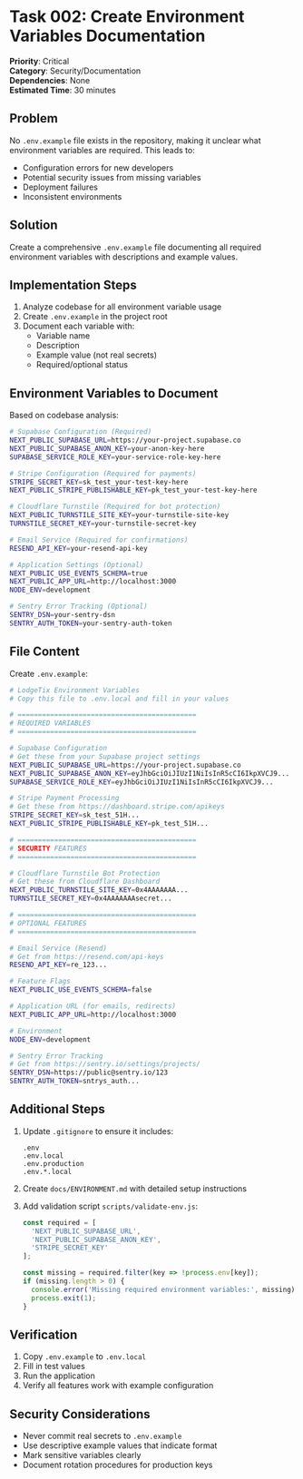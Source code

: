 # Task 002: Create Environment Variables Documentation

**Priority**: Critical  
**Category**: Security/Documentation  
**Dependencies**: None  
**Estimated Time**: 30 minutes  

## Problem

No `.env.example` file exists in the repository, making it unclear what environment variables are required. This leads to:
- Configuration errors for new developers
- Potential security issues from missing variables
- Deployment failures
- Inconsistent environments

## Solution

Create a comprehensive `.env.example` file documenting all required environment variables with descriptions and example values.

## Implementation Steps

1. Analyze codebase for all environment variable usage
2. Create `.env.example` in the project root
3. Document each variable with:
   - Variable name
   - Description
   - Example value (not real secrets)
   - Required/optional status

## Environment Variables to Document

Based on codebase analysis:

```bash
# Supabase Configuration (Required)
NEXT_PUBLIC_SUPABASE_URL=https://your-project.supabase.co
NEXT_PUBLIC_SUPABASE_ANON_KEY=your-anon-key-here
SUPABASE_SERVICE_ROLE_KEY=your-service-role-key-here

# Stripe Configuration (Required for payments)
STRIPE_SECRET_KEY=sk_test_your-test-key-here
NEXT_PUBLIC_STRIPE_PUBLISHABLE_KEY=pk_test_your-test-key-here

# Cloudflare Turnstile (Required for bot protection)
NEXT_PUBLIC_TURNSTILE_SITE_KEY=your-turnstile-site-key
TURNSTILE_SECRET_KEY=your-turnstile-secret-key

# Email Service (Required for confirmations)
RESEND_API_KEY=your-resend-api-key

# Application Settings (Optional)
NEXT_PUBLIC_USE_EVENTS_SCHEMA=true
NEXT_PUBLIC_APP_URL=http://localhost:3000
NODE_ENV=development

# Sentry Error Tracking (Optional)
SENTRY_DSN=your-sentry-dsn
SENTRY_AUTH_TOKEN=your-sentry-auth-token
```

## File Content

Create `.env.example`:

```bash
# LodgeTix Environment Variables
# Copy this file to .env.local and fill in your values

# ============================================
# REQUIRED VARIABLES
# ============================================

# Supabase Configuration
# Get these from your Supabase project settings
NEXT_PUBLIC_SUPABASE_URL=https://your-project.supabase.co
NEXT_PUBLIC_SUPABASE_ANON_KEY=eyJhbGciOiJIUzI1NiIsInR5cCI6IkpXVCJ9...
SUPABASE_SERVICE_ROLE_KEY=eyJhbGciOiJIUzI1NiIsInR5cCI6IkpXVCJ9...

# Stripe Payment Processing
# Get these from https://dashboard.stripe.com/apikeys
STRIPE_SECRET_KEY=sk_test_51H...
NEXT_PUBLIC_STRIPE_PUBLISHABLE_KEY=pk_test_51H...

# ============================================
# SECURITY FEATURES
# ============================================

# Cloudflare Turnstile Bot Protection
# Get these from Cloudflare Dashboard
NEXT_PUBLIC_TURNSTILE_SITE_KEY=0x4AAAAAAA...
TURNSTILE_SECRET_KEY=0x4AAAAAAAsecret...

# ============================================
# OPTIONAL FEATURES
# ============================================

# Email Service (Resend)
# Get from https://resend.com/api-keys
RESEND_API_KEY=re_123...

# Feature Flags
NEXT_PUBLIC_USE_EVENTS_SCHEMA=false

# Application URL (for emails, redirects)
NEXT_PUBLIC_APP_URL=http://localhost:3000

# Environment
NODE_ENV=development

# Sentry Error Tracking
# Get from https://sentry.io/settings/projects/
SENTRY_DSN=https://public@sentry.io/123
SENTRY_AUTH_TOKEN=sntrys_auth...
```

## Additional Steps

1. Update `.gitignore` to ensure it includes:
   ```
   .env
   .env.local
   .env.production
   .env.*.local
   ```

2. Create `docs/ENVIRONMENT.md` with detailed setup instructions

3. Add validation script `scripts/validate-env.js`:
   ```javascript
   const required = [
     'NEXT_PUBLIC_SUPABASE_URL',
     'NEXT_PUBLIC_SUPABASE_ANON_KEY',
     'STRIPE_SECRET_KEY'
   ];
   
   const missing = required.filter(key => !process.env[key]);
   if (missing.length > 0) {
     console.error('Missing required environment variables:', missing);
     process.exit(1);
   }
   ```

## Verification

1. Copy `.env.example` to `.env.local`
2. Fill in test values
3. Run the application
4. Verify all features work with example configuration

## Security Considerations

- Never commit real secrets to `.env.example`
- Use descriptive example values that indicate format
- Mark sensitive variables clearly
- Document rotation procedures for production keys
